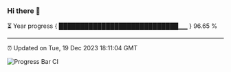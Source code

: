 ### Hi there 👋

⏳ Year progress { ████████████████████████████▁▁ } 96.65 %

---

⏰ Updated on Tue, 19 Dec 2023 18:11:04 GMT

![Progress Bar CI](https://github.com/liununu/liununu/workflows/Progress%20Bar%20CI/badge.svg)
